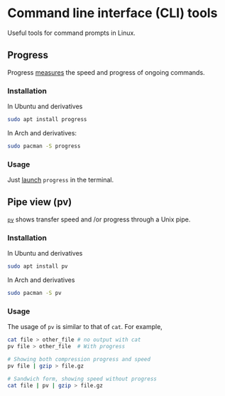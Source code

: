 # Command line interface (CLI) tools


Useful tools for command prompts in Linux.

<!--more-->

## Progress

Progress [measures](https://github.com/Xfennec/progress) the speed and progress of ongoing commands.

### Installation

In Ubuntu and derivatives

```bash
sudo apt install progress
```

In Arch and derivatives:

```bash
sudo pacman -S progress
```

### Usage

Just [launch](https://github.com/Xfennec/progress#what-can-i-do-with-it) `progress` in the terminal.

## Pipe view (pv)

[`pv`](https://linux.die.net/man/1/pv) shows transfer speed and /or progress through a Unix pipe.

### Installation

In Ubuntu and derivatives

```bash
sudo apt install pv
```

In Arch and derivatives

```bash
sudo pacman -S pv
```

### Usage

The usage of `pv` is similar to that of `cat`. For example,

```bash
cat file > other_file # no output with cat
pv file > other_file  # With progress
```

```bash
# Showing both compression progress and speed
pv file | gzip > file.gz

# Sandwich form, showing speed without progress
cat file | pv | gzip > file.gz
```


